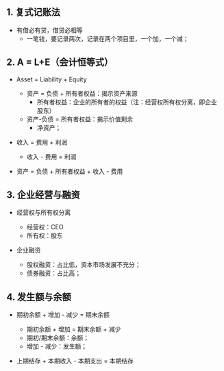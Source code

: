 

## 1. 复式记账法

- 有借必有贷，借贷必相等
    - 一笔钱，要记录两次，记录在两个项目里，一个加，一个减；


## 2. A = L+E（会计恒等式）

- Asset = Liability + Equity
    - 资产 = 负债 + 所有者权益：揭示资产来源
        - 所有者权益：企业的所有者的权益（注：经营权所有权分离，即企业股东）
    - 资产-负债 = 所有者权益：揭示价值剩余
        - 净资产；

- 收入 = 费用 + 利润
    - 收入 - 费用 = 利润

- 资产 = 负债 + 所有者权益 + 收入 - 费用


## 3. 企业经营与融资

- 经营权与所有权分离
    - 经营权：CEO
    - 所有权：股东

- 企业融资
    - 股权融资：占比低，资本市场发展不充分；
    - 债券融资：占比高；

## 4. 发生额与余额

- 期初余额 + 增加 - 减少 = 期末余额
    - 期初余额 + 增加 = 期末余额 + 减少
    - 期初/期末余额：余额；
    - 增加 - 减少：发生额；

- 上期结存 + 本期收入 - 本期支出 = 本期结存
